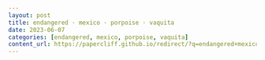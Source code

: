 ```yaml
---
layout: post
title: endangered · mexico · porpoise · vaquita
date: 2023-06-07
categories: [endangered, mexico, porpoise, vaquita]
content_url: https://papercliff.github.io/redirect/?q=endangered+mexico+porpoise+vaquita&tbs=cdr:1,cd_min:6/6/2023,cd_max:6/8/2023
---
```

